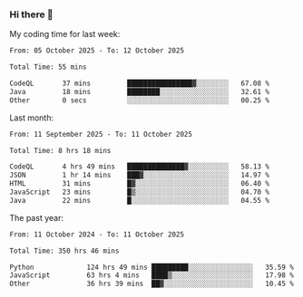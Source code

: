 ### Hi there 👋

My coding time for last week:

<!--START_SECTION:week-->

```txt
From: 05 October 2025 - To: 12 October 2025

Total Time: 55 mins

CodeQL       37 mins         ████████████████▓░░░░░░░░   67.08 %
Java         18 mins         ████████░░░░░░░░░░░░░░░░░   32.61 %
Other        0 secs          ░░░░░░░░░░░░░░░░░░░░░░░░░   00.25 %
```

<!--END_SECTION:week-->

Last month:

<!--START_SECTION:month-->

```txt
From: 11 September 2025 - To: 11 October 2025

Total Time: 8 hrs 18 mins

CodeQL       4 hrs 49 mins   ██████████████▓░░░░░░░░░░   58.13 %
JSON         1 hr 14 mins    ███▓░░░░░░░░░░░░░░░░░░░░░   14.97 %
HTML         31 mins         █▓░░░░░░░░░░░░░░░░░░░░░░░   06.40 %
JavaScript   23 mins         █▒░░░░░░░░░░░░░░░░░░░░░░░   04.70 %
Java         22 mins         █░░░░░░░░░░░░░░░░░░░░░░░░   04.55 %
```

<!--END_SECTION:month-->

The past year:

<!--START_SECTION:year-->

```txt
From: 11 October 2024 - To: 11 October 2025

Total Time: 350 hrs 46 mins

Python             124 hrs 49 mins █████████░░░░░░░░░░░░░░░░   35.59 %
JavaScript         63 hrs 4 mins   ████▒░░░░░░░░░░░░░░░░░░░░   17.98 %
Other              36 hrs 39 mins  ██▓░░░░░░░░░░░░░░░░░░░░░░   10.45 %
```

<!--END_SECTION:year-->
